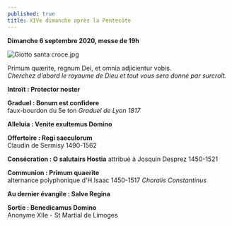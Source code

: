 ```yaml
---
published: true
title: XIVe dimanche après la Pentecôte
---
```

**Dimanche 6 septembre 2020, messe de 19h**  

![Giotto santa croce.jpg]({{site.baseurl}}/images/Giotto%20santa%20croce.jpg)

Primum quærite, regnum Dei, et omnia adjicientur vobis.  
*Cherchez d’abord le royaume de Dieu et tout vous sera donné par surcroît.*

**Introït : Protector noster**

**Graduel : Bonum est confidere**  
faux-bourdon du 5e ton *Graduel de Lyon 1817*

**Alleluia : Venite exultemus Domino**

**Offertoire : Regi saeculorum**  
Claudin de Sermisy 1490-1562

**Consécration : O salutairs Hostia** 
attribué à Josquin Desprez 1450-1521

**Communion : Primum quaerite**  
alternance polyphonique d'H.Isaac 1450-1517 *Choralis Constantinus*

**Au dernier évangile : Salve Regina**

**Sortie : Benedicamus Domino**  
Anonyme XIIe - St Martial de Limoges
